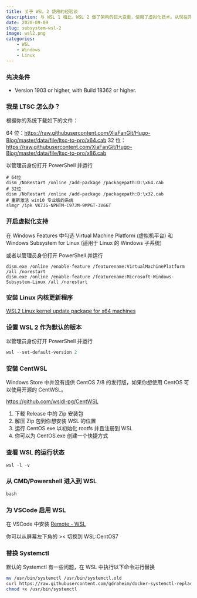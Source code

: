 ```yaml
---
title: 关于 WSL 2 使用的经验谈
description: 与 WSL 1 相比，WSL 2 做了架构的巨大变更，使用了虚拟化技术。从现在开始，WSL 2 拥有了完整的 Linux 内核，支持 Docker，GPU 等 WSL 1 时代无法实现的功能，并能够与 Visual Studio Code 集成。
date: 2020-09-09
slug: subsystem-wsl-2
image: wsl2.png
categories:
    - WSL
    - Windows
    - Linux
---
```


### 先决条件

* Version 1903 or higher, with Build 18362 or higher.

### 我是 LTSC 怎么办？

根据你的系统下载如下的文件：

64 位：https://raw.githubusercontent.com/XiaFanGit/Hugo-Blog/master/data/file/ltsc-to-pro/x64.cab
32 位：https://raw.githubusercontent.com/XiaFanGit/Hugo-Blog/master/data/file/ltsc-to-pro/x86.cab

以管理员身份打开 PowerShell 并运行

```
# 64位
dism /NoRestart /online /add-package /packagepath:D:\x64.cab
# 32位
dism /NoRestart /online /add-package /packagepath:D:\x32.cab
# 重新激活 win10 专业版的系统
slmgr /ipk VK7JG-NPHTM-C97JM-9MPGT-3V66T
```

### 开启虚拟化支持

在 Windows Features 中勾选 Virtual Machine Platform (虚拟机平台) 和 Windows Subsystem for Linux (适用于 Linux 的 Windows 子系统)

或者以管理员身份打开 PowerShell 并运行

```text
dism.exe /online /enable-feature /featurename:VirtualMachinePlatform /all /norestart
dism.exe /online /enable-feature /featurename:Microsoft-Windows-Subsystem-Linux /all /norestart
```

### 安装 Linux 内核更新程序

[WSL2 Linux kernel update package for x64 machines](https://wslstorestorage.blob.core.windows.net/wslblob/wsl_update_x64.msi)

### 设置 WSL 2 作为默认的版本

以管理员身份打开 PowerShell 并运行

```powershell
wsl --set-default-version 2
```

### 安装 CentWSL

Windows Store 中并没有提供 CentOS 7/8 的发行版，如果你想使用 CentOS 可以使用开源的 CentWSL。

https://github.com/wsldl-pg/CentWSL

1. 下载 Release 中的 Zip 安装包
2. 解压 Zip 包到你想安装 WSL 的位置
3. 运行 CentOS.exe 以初始化 rootfs 并且注册到 WSL
4. 你可以为 CentOS.exe 创建一个快捷方式

### 查看 WSL 的运行状态

```powershell
wsl -l -v
```

### 从 CMD/Powershell 进入到 WSL

```powershell
bash
```

### 为 VSCode 启用 WSL

在 VSCode 中安装 [Remote - WSL](https://marketplace.visualstudio.com/items?itemName=ms-vscode-remote.remote-wsl)

你可以从屏幕左下角的 >< 切换到 WSL:CentOS7

### 替换 Systemctl 

默认的 Systemctl 有一些问题，在 WSL 中执行以下命令进行替换

```bash
mv /usr/bin/systemctl /usr/bin/systemctl.old
curl https://raw.githubusercontent.com/gdraheim/docker-systemctl-replacement/master/files/docker/systemctl.py > /usr/bin/systemctl
chmod +x /usr/bin/systemctl
```
